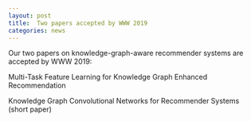 ```yaml
---
layout: post
title:  Two papers accepted by WWW 2019
categories: news
---
```


Our two papers on knowledge-graph-aware recommender systems are accepted by WWW 2019:

Multi-Task Feature Learning for Knowledge Graph Enhanced Recommendation

Knowledge Graph Convolutional Networks for Recommender Systems (short paper)